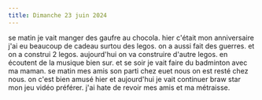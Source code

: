 ```yaml
---
title: Dimanche 23 juin 2024 
---
```

se matin je vait manger des gaufre au chocola.
hier c'était mon anniversaire j'ai eu beaucoup de cadeau surtou des legos.
on a aussi fait des guerres.
et on a construi 2 legos.
aujourd'hui on va construire d'autre legos.
en écoutent de la musique bien sur.
et se soir je vait faire du badminton avec ma maman.
se matin mes amis son parti chez euet nous on est resté chez nous.
on c'est bien amusé hier et aujourd'hui je vait continuer braw star mon jeu vidéo préférer.
j'ai hate de revoir mes amis et ma métraisse.